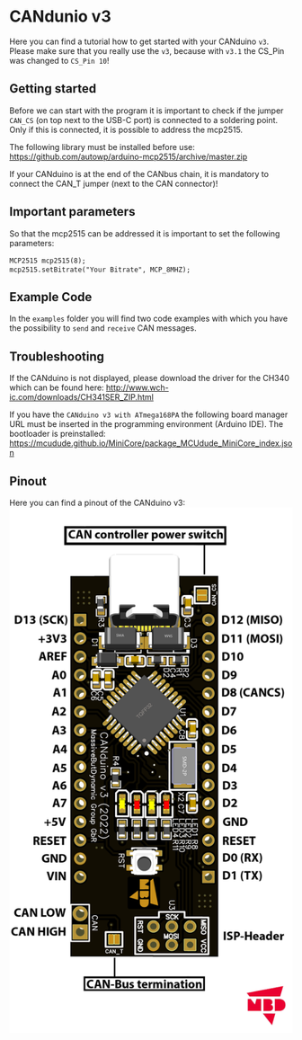 # CANdunio v3

Here you can find a tutorial how to get started with your CANduino `v3`. Please make sure that you really use the `v3`, because with `v3.1` the CS_Pin was changed to `CS_Pin 10`!

## Getting started

Before we can start with the program it is important to check if the jumper `CAN_CS` (on top next to the USB-C port) is connected to a soldering point. Only if this is connected, it is possible to address the mcp2515.

The following library must be installed before use: https://github.com/autowp/arduino-mcp2515/archive/master.zip

If your CANduino is at the end of the CANbus chain, it is mandatory to connect the CAN_T jumper (next to the CAN connector)!

## Important parameters

So that the mcp2515 can be addressed it is important to set the following parameters:
```
MCP2515 mcp2515(8);
mcp2515.setBitrate("Your Bitrate", MCP_8MHZ);
```

## Example Code

In the `examples` folder you will find two code examples with which you have the possibility to `send` and `receive` CAN messages.

## Troubleshooting

If the CANduino is not displayed, please download the driver for the CH340 which can be found here: http://www.wch-ic.com/downloads/CH341SER_ZIP.html

If you have the `CANduino v3 with ATmega168PA` the following board manager URL must be inserted in the programming environment (Arduino IDE). The bootloader is preinstalled: https://mcudude.github.io/MiniCore/package_MCUdude_MiniCore_index.json

## Pinout

Here you can find a pinout of the CANduino v3:
![Pinout](/Pinout-CANduinov3.png)
